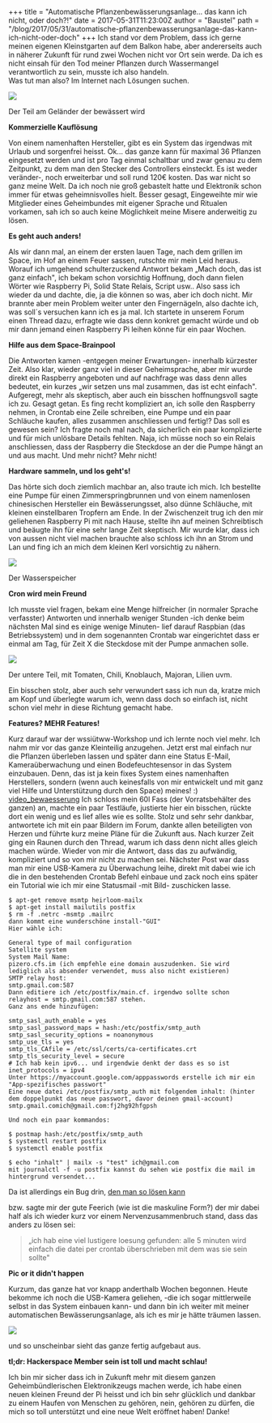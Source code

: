 +++
title = "Automatische Pflanzenbewässerungsanlage… das kann ich nicht, oder doch?!"
date = 2017-05-31T11:23:00Z
author = "Baustel"
path = "/blog/2017/05/31/automatische-pflanzenbewasserungsanlage-das-kann-ich-nicht-oder-doch"
+++
Ich stand vor dem Problem, dass ich gerne meinen eigenen Kleinstgarten
auf dem Balkon habe, aber andererseits auch in näherer Zukunft für rund
zwei Wochen nicht vor Ort sein werde. Da ich es nicht einsah für den Tod
meiner Pflanzen durch Wassermangel verantwortlich zu sein, musste ich
also handeln.  
Was tut man also? Im Internet nach Lösungen suchen.

[![](/media/IMG_8202.serendipityThumb.jpg)](/media/IMG_8202.jpg)

Der Teil am Geländer der bewässert wird

**Kommerzielle Kauflösung**

Von einem namenhaften Hersteller, gibt es ein System das irgendwas mit
Urlaub und sorgenfrei heisst. Ok... das ganze kann für maximal 36
Pflanzen eingesetzt werden und ist pro Tag einmal schaltbar und zwar
genau zu dem Zeitpunkt, zu dem man den Stecker des Controllers
einsteckt. Es ist weder veränder-, noch erweiterbar und soll rund 120€
kosten. Das war nicht so ganz meine Welt.
Da ich noch nie groß gebastelt hatte und Elektronik schon immer für
etwas geheimnisvolles hielt. Besser gesagt, Eingeweihte mir wie
Mitglieder eines Geheimbundes mit eigener Sprache und Ritualen vorkamen,
sah ich so auch keine Möglichkeit meine Misere anderweitig zu lösen.

**Es geht auch anders!**

Als wir dann mal, an einem der ersten lauen Tage, nach dem grillen im
Space, im Hof an einem Feuer sassen, rutschte mir mein Leid heraus.
Worauf ich umgehend schulterzuckend Antwort bekam „Mach doch, das ist
ganz einfach", ich bekam schon vorsichtig Hoffnung, doch dann fielen
Wörter wie Raspberry Pi, Solid State Relais, Script usw.. Also sass ich
wieder da und dachte, die, ja die können so was, aber ich doch nicht.
Mir brannte aber mein Problem weiter unter den Fingernägeln, also dachte
ich, was soll´s versuchen kann ich es ja mal. Ich startete in unserem
Forum einen Thread dazu, erfragte wie dass denn konkret gemacht würde
und ob mir dann jemand einen Raspberry Pi leihen könne für ein paar
Wochen.

**Hilfe aus dem Space-Brainpool**

Die Antworten kamen -entgegen meiner Erwartungen- innerhalb kürzester
Zeit. Also klar, wieder ganz viel in dieser Geheimsprache, aber mir
wurde direkt ein Raspberry angeboten und auf nachfrage was dass denn
alles bedeutet, ein kurzes „wir setzen uns mal zusammen, das ist echt
einfach". Aufgeregt, mehr als skeptisch, aber auch ein bisschen
hoffnungsvoll sagte ich zu.
Gesagt getan. Es fing recht kompliziert an, ich solle den Raspberry
nehmen, in Crontab eine Zeile schreiben, eine Pumpe und ein paar
Schläuche kaufen, alles zusammen anschliessen und fertig!? Das soll es
gewesen sein? Ich fragte noch mal nach, da sicherlich ein paar
komplizierte und für mich unlösbare Details fehlten. Naja, ich müsse
noch so ein Relais anschliessen, dass der Raspberry die Steckdose an der
die Pumpe hängt an und aus macht. Und mehr nicht? Mehr nicht!

**Hardware sammeln, und los geht\'s!**

Das hörte sich doch ziemlich machbar an, also traute ich mich. Ich
bestellte eine Pumpe für einen Zimmerspringbrunnen und von einem
namenlosen chinesischen Hersteller ein Bewässerungsset, also dünne
Schläuche, mit kleinen einstellbaren Tropfern am Ende. In der
Zwischenzeit trug ich den mir geliehenen Raspberry Pi mit nach Hause,
stellte ihn auf meinen Schreibtisch und beäugte ihn für eine sehr lange
Zeit skeptisch. Mir wurde klar, dass ich von aussen nicht viel machen
brauchte also schloss ich ihn an Strom und Lan und fing ich an mich dem
kleinen Kerl vorsichtig zu nähern.

[![](/media/IMG_8201.serendipityThumb.jpg)](/media/IMG_8201.jpg)

Der Wasserspeicher

**Cron wird mein Freund**

Ich musste viel fragen, bekam eine Menge hilfreicher (in normaler
Sprache verfasster) Antworten und innerhalb weniger Stunden -ich denke
beim nächsten Mal sind es einige wenige Minuten- lief darauf Raspbian
(das Betriebssystem) und in dem sogenannten Crontab war eingerichtet
dass er einmal am Tag, für Zeit X die Steckdose mit der Pumpe anmachen
solle.

[![](/media/IMG_8195.serendipityThumb.jpg)](/media/IMG_8195.jpg)

Der untere Teil, mit Tomaten, Chili, Knoblauch, Majoran, Lilien uvm.

Ein bisschen stolz, aber auch sehr verwundert sass ich nun da, kratze
mich am Kopf und überlegte warum ich, wenn dass doch so einfach ist,
nicht schon viel mehr in diese Richtung gemacht habe.

**Features? MEHR Features!**

Kurz darauf war der wssiütww-Workshop und ich lernte noch viel mehr. Ich
nahm mir vor das ganze Kleinteilig anzugehen. Jetzt erst mal einfach nur
die Pflanzen überleben lassen und später dann eine Status E-Mail,
Kameraüberwachung und einen Bodefeuchtesensor in das System einzubauen.
Denn, das ist ja kein fixes System eines namenhaften Herstellers,
sondern (wenn auch keinesfalls von mir entwickelt und mit ganz viel
Hilfe und Unterstützung durch den Space) meines! :)
[video_bewaesserung](/media/video_bewaesserung "video_bewaesserung")
Ich schloss mein 60l Fass (der Vorratsbehälter des ganzen) an, machte
ein paar Testläufe, justierte hier ein bisschen, rückte dort ein wenig
und es lief alles wie es sollte. Stolz und sehr sehr dankbar, antwortete
ich mit ein paar Bildern im Forum, dankte allen beteiligten von Herzen
und führte kurz meine Pläne für die Zukunft aus. Nach kurzer Zeit ging
ein Raunen durch den Thread, warum ich dass denn nicht alles gleich
machen würde. Wieder von mir die Antwort, dass das zu aufwändig,
kompliziert und so von mir nicht zu machen sei. Nächster Post war dass
man mir eine USB-Kamera zu Überwachung leihe, direkt mit dabei wie ich
die in den bestehenden Crontab Befehl einbaue und zack noch eins später
ein Tutorial wie ich mir eine Statusmail -mit Bild- zuschicken lasse.

```
$ apt-get remove msmtp heirloom-mailx
$ apt-get install mailutils postfix
$ rm -f .netrc -msmtp .mailrc
dann kommt eine wunderschöne install-"GUI"
Hier wähle ich:

General type of mail configuration
Satellite system
System Mail Name:
pizero.cfs.im (ich empfehle eine domain auszudenken. Sie wird
lediglich als absender verwendet, muss also nicht existieren)
SMTP relay host:
smtp.gmail.com:587
Dann editiere ich /etc/postfix/main.cf. irgendwo sollte schon
relayhost = smtp.gmail.com:587 stehen.
Ganz ans ende hinzufügen:

smtp_sasl_auth_enable = yes
smtp_sasl_password_maps = hash:/etc/postfix/smtp_auth
smtp_sasl_security_options = noanonymous
smtp_use_tls = yes
smtp_tls_CAfile = /etc/ssl/certs/ca-certificates.crt
smtp_tls_security_level = secure
# Ich hab kein ipv6... und irgendwie denkt der dass es so ist
inet_protocols = ipv4
Unter https://myaccount.google.com/apppasswords erstelle ich mir ein
"App-spezifisches passwort"
Eine neue datei /etc/postfix/smtp_auth mit folgendem inhalt: (hinter
dem doppelpunkt das neue passwort, davor deinen gmail-account)
smtp.gmail.comich@gmail.com:fj2hg92hfgpsh

Und noch ein paar kommandos:

$ postmap hash:/etc/postfix/smtp_auth
$ systemctl restart postfix
$ systemctl enable postfix

$ echo "inhalt" | mailx -s "test" ich@gmail.com
mit journalctl -f -u postfix kannst du sehen wie postfix die mail im
hintergrund versendet...
```

Da ist allerdings ein Bug drin, [den man so lösen
kann](https://bugs.launchpad.net/ubuntu/+source/postfix/+bug/1519331)

bzw. sagte mir der gute Feerich (wie ist die maskuline Form?) der mir
dabei half als ich wieder kurz vor einem Nervenzusammenbruch stand, dass
das anders zu lösen sei:

> „ich hab eine viel lustigere loesung gefunden: alle 5 minuten wird
> einfach die datei per crontab überschrieben mit dem was sie sein
> sollte"

**Pic or it didn\'t happen**

Kurzum, das ganze hat vor knapp anderthalb Wochen begonnen. Heute
bekomme ich noch die USB-Kamera geliehen, -die ich sogar mittlerweile
selbst in das System einbauen kann- und dann bin ich weiter mit meiner
automatischen Bewässerungsanlage, als ich es mir je hätte träumen
lassen.

[![](/media/IMG_8203.serendipityThumb.jpg)](/media/IMG_8203.jpg)

und so unscheinbar sieht das ganze fertig aufgebaut aus.

**tl;dr: Hackerspace Member sein ist toll und macht schlau!**

Ich bin mir sicher dass ich in Zukunft mehr mit diesem ganzen
Geheimbündlerischen Elektronikzeugs machen werde, ich habe einen neuen
kleinen Freund der Pi heisst und ich bin sehr glücklich und dankbar zu
einem Haufen von Menschen zu gehören, nein, gehören zu dürfen, die mich
so toll unterstützt und eine neue Welt eröffnet haben! Danke!
